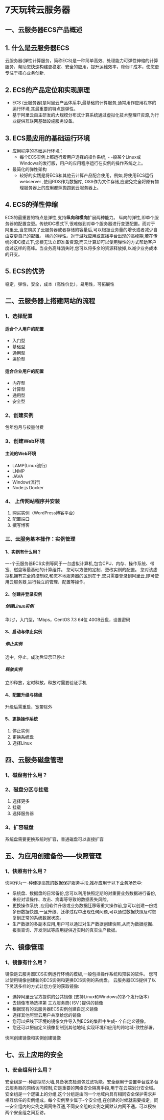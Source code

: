 # 7天玩转云服务器

## 一、云服务器ECS产品概述

## 1. 什么是云服务器ECS

云服务器(弹性计算服务，简称ECS)是一种简单高效、处理能力可弹性伸缩的计算服务，帮助您快速构建更稳定、安全的应用，提升运维效率，降低IT成本，使您更专注于核心业务创新.

## 2. ECS的产品定位和实现原理

- ECS (云服务器)是阿里云产品体系中,最基础的计算服务,通常用作应用程序的运行环境,其最重要的特点是弹性。
- 基于阿里云自主研发的大规模分布式计算系统通过虚拟化技术整理IT资源,为行业提供互联网基础设施服务设备。

## 3. ECS是应用的基础运行环境

- 应用程序的基础运行环境：
  - 每个ECS实例上都运行着用户选择的操作系统, - -般某个Linux或Windows的发行版，用户的应用程序运行在实例的操作系统之上。
- 最简化的弹性架构
  - 较好的实践是将ECS和其他云计算产品配合使用，例如,将使用ECS运行webserver ,使用RDS作为数据库, OSS作为文件存储,应避免完全将原有物理服务器上的应用都照搬跑到云服务器上。

## 4. ECS的弹性伸缩

ECS的最重要的特点是弹性,支持**纵向和横向**扩展两种能力。
纵向的弹性,即单个服务器的配置变更。传统IDC模式下,很难做到对单个服务器进行变更配置。而对于阿里云,当您购买了云服务器或者存储的容量后,可以根据业务量的增长或者减少自由变更自己的配置。
横向的弹性。对于游戏应用或直播平台出现的高峰期,若在传统的IDC模式下,您根无法立即准备资源;而云计算却可以使用弹性的方式帮助客户度过这样的高峰。当业务高峰消失时,您可以将多余的资源释放掉,以减少业务成本的开支。

## 5. ECS的优势

稳定，弹性，安全，成本（高性价比），易用性，可拓展性

## 二、云服务器上搭建网站的流程

### 1、选择配置

#### 适合个人用户的配置

- 入门型
- 基础型
- 通用型
- 进阶型

#### 适合企业用户的配置

- 内存型
- 计算型
- 通用型
- 安全型

### 2、创建实例

包年包月与按量付费

### 3、创建Web环境

#### 主流的Web环境

- LAMP(Linux流行)
- LNMP
- JAVA
- Window(流行)
- Node.js  Docker

### 4、 上传网站程序并安装

1. 购买实例（WordPress博客平台）
2. 配置端口
3. 撰写博客

### 三、云服务基本操作：实例管理

#### 1、实例有什么用？

一-个云服务器ECS实例等同于一台虚拟计算机,包含CPU、内存、操作系统、带宽、磁盘等最基础的计算组件。
您可以方便的定制、更改实例的配置。
您对该虚拟机拥有完全的控制权,和您本地服务器的区别在于,您只需要登录到阿里云,即可使用云服务器,进行独立的管理、配置等操作。

#### 2、创建并登录实例

##### 创建Linux实例

华北1，入门型，1Mbps，CentOS 7.3 64位 40GB云盘，设置密码

#### 3、启动与停止实例

##### 停止实例

选中，停止。成功后显示已停止

##### 释放实例

立即释放，定时释放，释放时需要验证手机

#### 4、配置升级与降级

升级后需重启，宽带除外

#### 5、更换操作系统

1. 停止实例
2. 更换系统盘
3. 选择Linux

## 四、云服务磁盘管理

### 1、磁盘有什么用？

### 2、磁盘分区与挂载

1. 选择更多
2. 挂载
3. 选择服务器

### 3、扩容磁盘

系统盘需要更换系统时扩容，普通磁盘可以直接扩容

## 五、为应用创建备份——快照管理

### 1、快照有什么用？

快照作为一-种便捷高效的数据保护服务手段,推荐应用于以下业务场景中:

- 系统盘、数据盘的日常备份,您可以利用快照定期的对重要业务数据进行备份,来应对误操作、攻击、病毒等导致的数据丢失风险。
- 更换操作系统 ,应用软件升级或业务数据迁移等重大操作前,您可以创建一份或多份数据快照,一旦升级、迁移过程中出现任何问题,可以通过数据快照及时恢复到正常的系统数据状态。
- 生产数据的多副本应用,用户可以通过对生产数据创建快照,从而为数据挖掘、报表查询、开发测试等应用提供近实时的真实生产数据。

## 六、镜像管理

### 1、镜像有什么用？

镜像是云服务器ECS实例运行环境的模板,一般包括操作系统和预装的软件。 您可以使用镜像创建新的ECS实例和更换ECS实例的系统盘。
云服务器ECS提供了以下灵活多样的方式让您方便的获取镜像:
- 选择阿里云官方提供的公共镜像 (支持Linux和Windows的多个发行版本)
- 去镜像市场选择第 三方服务商( ISV )提供的镜像
- 根据现有的云服务器ECS实例创建自定义镜像
- 选择其他阿里云用户共享给您的镜像
- 您可以把线下环境的镜像文件导入到ECS的集群中生成- 个自定义镜像。
- 您还可以把自定义镜像复制到其他地域,实现环境和应用的跨地域-致性部署。

快照创建镜像和实例创建镜像

## 七、云上应用的安全

### 1、安全组有什么用？

安全组是一-种虚拟防火墙,具备状态检测包过滤功能。安全组用于设置单台或多台云服务器的网络访问控制,它是重要的网络安全隔离手段,用于在云端划分安全域。
安全组是一个逻辑上的分组,这个分组是由同一个地域内具有相同安全保护需求并相互信任的实例组成。每个实例至少属于-个安全组,在创建的时候就需要指定。同一安全组内的实例之间网络互通,不同安全组的实例之间默认内网不通。可以授权两个安全组之间互访。

